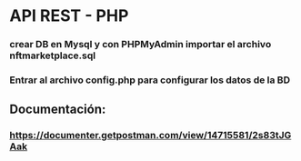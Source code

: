# API REST - PHP

### crear DB en Mysql y con PHPMyAdmin importar el archivo nftmarketplace.sql

### Entrar al archivo config.php para configurar los datos de la BD

## Documentación: 
### https://documenter.getpostman.com/view/14715581/2s83tJGAak